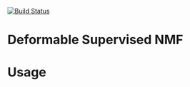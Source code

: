 [![Build Status](https://travis-ci.org/hassaku/deformable-supervised-nmf.png)](https://travis-ci.org/hassaku/deformable-supervised-nmf)

Deformable Supervised NMF
=======

# Usage
